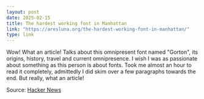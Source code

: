 ```yaml
---
layout: post
date: 2025-02-15
title: The hardest working font in Manhattan
link: "https://aresluna.org/the-hardest-working-font-in-manhattan/"
type: link
---
```


Wow! What an article! Talks about this omnipresent font named "Gorton", its origins, history, travel and current omnipresence. I wish I was as passionate about something as this person is about fonts. Took me almost an hour to read it completely, admittedly I did skim over a few paragraphs towards the end. But really, what an article!

Source: [Hacker News](https://news.ycombinator.com/item?id=43053419)
